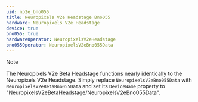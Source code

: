 ```yaml
---
uid: np2e_bno055
title: Neuropixels V2e Headstage Bno055
hardware: Neuropixels V2e Headstage
device: true
bno055: true
hardwareOperator: NeuropixelsV2eHeadstage
bno055Operator: NeuropixelsV2eBno055Data
---
```


> [!NOTE]
> The Neuropixels V2e Beta Headstage functions nearly identically to the Neuropixels V2e Headstage. Simply replace `NeuropixelsV2eBno055Data` with `NeuropixelsV2eBetaBno055Data` and set its `DeviceName` property to "NeuropixelsV2eBetaHeadstage/NeuropixelsV2eBno055Data".